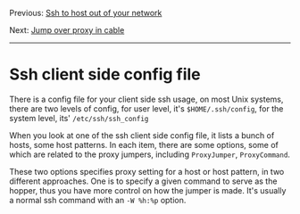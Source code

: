 Previous: [Ssh to host out of your network](Ssh_with_proxy.md)

Next: [Jump over proxy in cable](Jump_over_proxy_in_cable.md)

---
# Ssh client side config file

There is a config file for your client side ssh usage, on most Unix systems, there are two levels of
config, for user level, it's `$HOME/.ssh/config`, for the system level, its' `/etc/ssh/ssh_config`

When you look at one of the ssh client side config file, it lists a bunch of hosts, some host
patterns. In each item, there are some options, some of which are related to the proxy jumpers,
including `ProxyJumper`, `ProxyCommand`.

These two options specifies proxy setting for a host or host pattern, in two different approaches.
One is to specify a given command to serve as the hopper, thus you have more control on how the
jumper is made. It's usually a normal ssh command with an `-W %h:%p` option.

